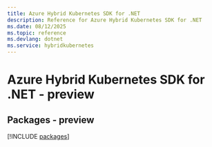 ```yaml
---
title: Azure Hybrid Kubernetes SDK for .NET
description: Reference for Azure Hybrid Kubernetes SDK for .NET
ms.date: 08/12/2025
ms.topic: reference
ms.devlang: dotnet
ms.service: hybridkubernetes
---
```

# Azure Hybrid Kubernetes SDK for .NET - preview
## Packages - preview
[!INCLUDE [packages](hybrid-kubernetes-index.md)]